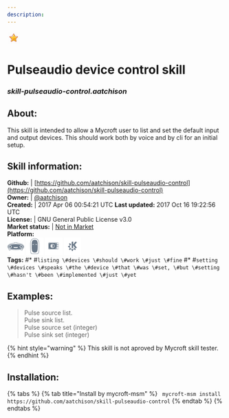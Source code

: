 ```yaml
---    
description:   
---    
```

![](../.gitbook/assets/star.png)  
# Pulseaudio device control skill  
### _skill-pulseaudio-control.aatchison_  
## About:  
This skill is intended to allow a Mycroft user to list and set the default input and output devices. This should work both by voice and by cli for an initial setup.

## Skill information:  
**Github:** | [https://github.com/aatchison/skill-pulseaudio-control](https://github.com/aatchison/skill-pulseaudio-control)  
**Owner:** | [@aatchison](https://github.com/aatchison)  
**Created:** | 2017 Apr 06 00:54:21 UTC  **Last updated:** 2017 Oct 16 19:22:56 UTC  
**License:** | GNU General Public License v3.0  
**Market status:** | [Not in Market](https://market.mycroft.ai/skill/)  
**Platform:**  
 ![](../.gitbook/assets/mark-1-icon.png)  ![](../.gitbook/assets/mark-2-icon.png)  ![](../.gitbook/assets/picroft-icon.png)  ![](../.gitbook/assets/kde.png)   
**Tags:** \#* \#`listing \#devices \#should \#work \#just \#fine` \#* \#`setting \#devices \#speaks \#the \#device \#that \#was \#set, \#but \#setting \#hasn't \#been \#implemented \#just \#yet`   
## Examples:  
> Pulse source list.  
> Pulse sink list.  
> Pulse source set (integer)  
> Pulse sink set (integer)  
  
{% hint style="warning" %}
This skill is not aproved by Mycroft skill tester.
{% endhint %}
    
## Installation:  
{% tabs %}
{% tab title="Install by mycroft-msm" %}
``` mycroft-msm install https://github.com/aatchison/skill-pulseaudio-control```
{% endtab %}
  {% endtabs %}
  